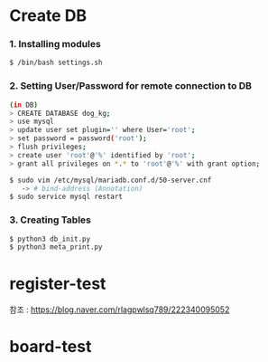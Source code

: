 # Create DB 

### 1. Installing modules
   ```bash
   $ /bin/bash settings.sh
   ```

### 2. Setting User/Password for remote connection to DB
   ```bash
   (in DB)
   > CREATE DATABASE dog_kg;
   > use mysql
   > update user set plugin='' where User='root';
   > set password = password('root');
   > flush privileges;
   > create user 'root'@'%' identified by 'root';
   > grant all privileges on *.* to 'root'@'%' with grant option;
   ```
   ```bash
   $ sudo vim /etc/mysql/mariadb.conf.d/50-server.cnf
      -> # bind-address (Annotation)
   $ sudo service mysql restart
   ```

### 3. Creating Tables
   ```bash
   $ python3 db_init.py
   $ python3 meta_print.py
   ```

# register-test 
참조 : https://blog.naver.com/rlagpwlsq789/222340095052

# board-test 
